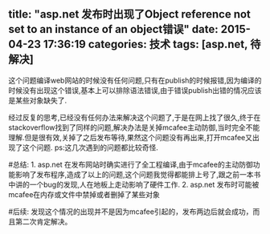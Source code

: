 title: "asp.net 发布时出现了Object reference not set to an instance of an object错误"
date: 2015-04-23 17:36:19
categories: 技术
tags: [asp.net, 待解决]
---

这个问题编译web网站的时候没有任何问题,只有在publish的时候报错,因为编译的时候没有出现这个错误,基本上可以排除语法错误,由于错误publish出错的情况应该是某些对象缺失了.

经过反复的思考,已经没有任何办法来解决这个问题了,于是在网上找了很久,终于在stackoverflow找到了同样的问题,解决办法是关掉mcafee主动防御,当时完全不能理解.但是很有效,关掉了之后发布等待,果然这个问题没有再出来,打开mcafee又出现了这个问题.
ps:这几次遇到的问题都比较奇怪.

#总结:
    1. asp.net 在发布网站时确实进行了全工程编译,由于mcafee的主动防御功能影响了发布程序,造成了以上的问题,这个问题我觉得都能排上号了,跟之前一本书中讲的一个bug的发现,人在地板上走动影响了硬件工作.
    2. asp.net 发布时可能被mcafee在内存或文件中禁掉或者删掉了某些对象

#后续:
    发现这个情况的出现并不是因为mcafee引起的，发布两边后就会成功，而且第二次肯定解决。
